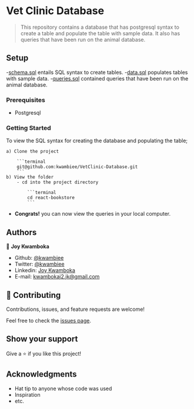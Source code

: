 # Vet Clinic Database

> This repository contains a database that has postgresql syntax to create a table and populate the table with sample data. It also has queries that have been run on the animal database.

## Setup

-[schema.sql](./schema.sql) entails SQL syntax to create tables. -[data.sql](./data.sql) populates tables with sample data. -[queries.sql](./queries.sql) contained queries that have been run on the animal database.

### Prerequisites

- Postgresql

### Getting Started

To view the SQL syntax for creating the database and populating the table;

    a) Clone the project

        ```terminal
        git@github.com:kwambiee/VetClinic-Database.git
        ```
    b) View the folder
        - cd into the project directory

            ```terminal
            cd react-bookstore
            ```

- **Congrats!** you can now view the queries in your local computer.

## Authors

👤 **Joy Kwamboka**

- Github: [@kwambiee](https://github.com/kwambiee)
- Twitter: [@kwambiee](https://twitter.com/kwambiee)
- Linkedin: [Joy Kwamboka](https://www.linkedin.com/in/joy-kwamboka)
- E-mail: kwambokaj2.jk@gmail.com

## 🤝 Contributing

Contributions, issues, and feature requests are welcome!

Feel free to check the [issues page](../../issues/).

## Show your support

Give a ⭐️ if you like this project!

## Acknowledgments

- Hat tip to anyone whose code was used
- Inspiration
- etc.
